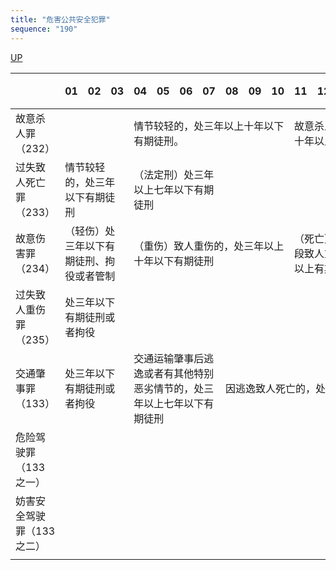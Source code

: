 ```yaml
---
title: "危害公共安全犯罪"
sequence: "190"
---
```


[UP](/law/criminal-law-index.html)


<table>
    <thead>
    <tr>
        <th style="text-align: center;"></th>
        <th style="text-align: center;">01</th>
        <th style="text-align: center;">02</th>
        <th style="text-align: center;">03</th>
        <th style="text-align: center;">04</th>
        <th style="text-align: center;">05</th>
        <th style="text-align: center;">06</th>
        <th style="text-align: center;">07</th>
        <th style="text-align: center;">08</th>
        <th style="text-align: center;">09</th>
        <th style="text-align: center;">10</th>
        <th style="text-align: center;">11</th>
        <th style="text-align: center;">12</th>
        <th style="text-align: center;">13</th>
        <th style="text-align: center;">14</th>
        <th style="text-align: center;">15</th>
        <th style="text-align: center;">...</th>
        <th style="text-align: center;">无期</th>
        <th style="text-align: center;">死刑</th>
    </tr>
    </thead>
    <tbody>
    <tr>
        <td>故意杀人罪（232）</td>
        <td colspan="3" class="w3-gray"></td>
        <td colspan="7" class="w3-lime">情节较轻的，处三年以上十年以下有期徒刑。</td>
        <td colspan="8" class="w3-sand">故意杀人的，处死刑、无期徒刑或者十年以上有期徒刑</td>
    </tr>
    <tr>
        <td>过失致人死亡罪（233）</td>
        <td colspan="3" class="w3-lime">情节较轻的，处三年以下有期徒刑</td>
        <td colspan="4" class="w3-sand">（法定刑）处三年以上七年以下有期徒刑</td>
        <td colspan="11" class="w3-gray"></td>
    </tr>
    <tr>
        <td>故意伤害罪（234）</td>
        <td colspan="3" class="w3-sand">（轻伤）处三年以下有期徒刑、拘役或者管制</td>
        <td colspan="7" class="w3-orange">（重伤）致人重伤的，处三年以上十年以下有期徒刑</td>
        <td colspan="8" class="w3-deep-orange">（死亡）致人死亡或者以特别残忍手段致人重伤造成严重残疾的，处十年以上有期徒刑、无期徒刑或者死刑。</td>
    </tr>
    <tr>
        <td>过失致人重伤罪（235）</td>
        <td colspan="3" class="w3-sand">处三年以下有期徒刑或者拘役</td>
        <td colspan="15" class="w3-gray"></td>
    </tr>
    <tr>
        <td>交通肇事罪（133）</td>
        <td colspan="3" class="w3-sand">处三年以下有期徒刑或者拘役</td>
        <td colspan="4" class="w3-orange">交通运输肇事后逃逸或者有其他特别恶劣情节的，处三年以上七年以下有期徒刑</td>
        <td colspan="9" class="w3-orange">因逃逸致人死亡的，处七年以上有期徒刑</td>
        <td colspan="2"></td>
    </tr>
    <tr>
        <td>危险驾驶罪（133 之一）</td>
        <td></td>
        <td></td>
        <td colspan="2"></td>
    </tr>
    <tr>
        <td>妨害安全驾驶罪（133 之二）</td>
        <td></td>
        <td></td>
        <td colspan="2"></td>
    </tr>
    <tr>
        <td class="w3-gray"></td>
        <td class="w3-lime"></td>
        <td class="w3-sand"></td>
        <td class="w3-orange"></td>
        <td class="w3-deep-orange"></td>
        <td class="w3-red"></td>
        <td></td>
    </tr>
    </tbody>
</table>

